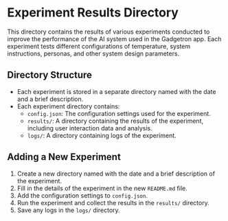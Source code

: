 # Experiment Results Directory

This directory contains the results of various experiments conducted to improve the performance of the AI system used in the Gadgetron app. Each experiment tests different configurations of temperature, system instructions, personas, and other system design parameters.

## Directory Structure

- Each experiment is stored in a separate directory named with the date and a brief description.
- Each experiment directory contains:
  - `config.json`: The configuration settings used for the experiment.
  - `results/`: A directory containing the results of the experiment, including user interaction data and analysis.
  - `logs/`: A directory containing logs of the experiment.

## Adding a New Experiment

1. Create a new directory named with the date and a brief description of the experiment.
2. Fill in the details of the experiment in the new `README.md` file.
3. Add the configuration settings to `config.json`.
4. Run the experiment and collect the results in the `results/` directory.
5. Save any logs in the `logs/` directory.